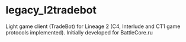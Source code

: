 # legacy_l2tradebot

Light game client (TradeBot) for Lineage 2 (C4, Interlude and CT1 game protocols implemented).
Initially developed for BattleCore.ru

